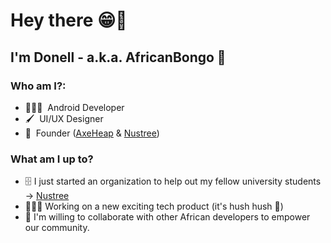 # Hey there 😁👋 
## I'm **Donell** - a.k.a. **AfricanBongo** 🦍

### Who am I?:

- 👨🏾‍💻&nbsp; Android Developer
- 🖌️&nbsp; UI/UX Designer
- 💼&nbsp; Founder ([AxeHeap] & [Nustree])

### What am I up to?

- 🗄️ I just started an organization to help out my fellow university students -> [Nustree]
- 👨🏾‍💻 Working on a new exciting tech product (it's hush hush 🤫)
- 👯 I'm willing to collaborate with other African developers to empower our community.


<!-- Variables definition -->
[AxeHeap]: https://axeheap.com
[Nustree]: https://github.com/Nustree
